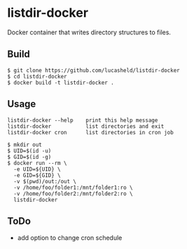 listdir-docker
==============

Docker container that writes directory structures to files.

## Build
```console
$ git clone https://github.com/lucasheld/listdir-docker
$ cd listdir-docker
$ docker build -t listdir-docker .
```

## Usage
```
listdir-docker --help    print this help message
listdir-docker           list directories and exit
listdir-docker cron      list directories in cron job
```

```console
$ mkdir out
$ UID=$(id -u)
$ GID=$(id -g)
$ docker run --rm \
  -e UID=${UID} \
  -e GID=${GID} \
  -v $(pwd)/out:/out \
  -v /home/foo/folder1:/mnt/folder1:ro \
  -v /home/foo/folder2:/mnt/folder2:ro \
  listdir-docker
```

## ToDo
- add option to change cron schedule
